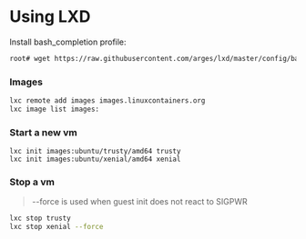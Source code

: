 # Using LXD

Install bash_completion profile:

```bash
root# wget https://raw.githubusercontent.com/arges/lxd/master/config/bash/lxc.in -O /etc/bash_completion.d/lxd
```

### Images

```bash
lxc remote add images images.linuxcontainers.org
lxc image list images:
```

### Start a new vm

```
lxc init images:ubuntu/trusty/amd64 trusty
lxc init images:ubuntu/xenial/amd64 xenial
```

### Stop a vm

> --force is used when guest init does not react to SIGPWR

```bash
lxc stop trusty
lxc stop xenial --force
```
